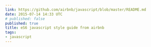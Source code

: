 ```yaml
---
link: https://github.com/airbnb/javascript/blob/master/README.md
date: 2015-07-14 14:33 UTC
# published: false
published: true
title: eS6 javascript style guide from airbnb
tags:
- javascript
---
```



